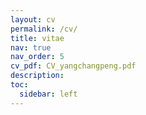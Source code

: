 ```yaml
---
layout: cv
permalink: /cv/
title: vitae
nav: true
nav_order: 5
cv_pdf: CV_yangchangpeng.pdf
description: 
toc:
  sidebar: left
---
```

